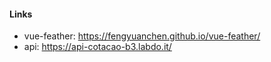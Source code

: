 #### Links

- vue-feather: https://fengyuanchen.github.io/vue-feather/
- api: https://api-cotacao-b3.labdo.it/
